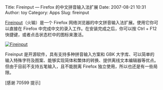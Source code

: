 Title: Fireinput — Firefox 的中文拼音输入法扩展
Date: 2007-08-21 10:31
Author: toy
Category: Apps
Slug: fireinput

[Fireinput](http://www.fireinput.com/)（火输）是一个 Firefox
网络浏览器的中文拼音输入法扩展。使用它你可以直接在 Firefox
中完成中文的录入工作。在安装完成之后，你可以按 Ctrl + F12
快捷键，或者点击状态栏中的图标来激活。

[![Fireinput](http://i.linuxtoy.org/i/2007/08/fireinput_s.png)](http://i.linuxtoy.org/i/2007/08/fireinput.png)

Fireinput 是开源软件，具有支持多种拼音输入方案和 GBK
大字库、可以简单的输入特殊字符及图案、能够实现简体和繁体的转换、提供离线文本编辑器等优点。但由于目前不支持五笔输入，且不能脱离
Firefox 独立使用，所以也还是有一些局限。

[感谢 70599 提示]
